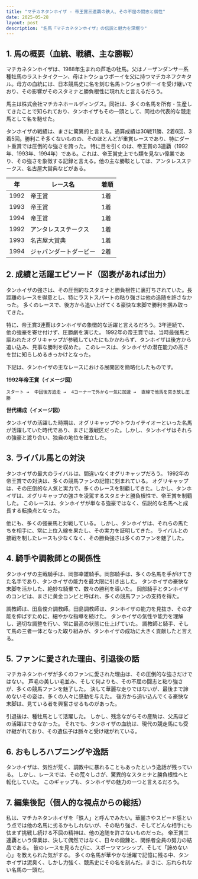 ```yaml
---
title: "マチカネタンホイザ - 帝王賞三連覇の鉄人、その不屈の闘志と個性"
date: 2025-05-28
layout: post
description: "名馬『マチカネタンホイザ』の伝説と魅力を深堀り"
---
```


## 1. 馬の概要（血統、戦績、主な勝鞍）

マチカネタンホイザは、1988年生まれの芦毛の牡馬。父はノーザンダンサー系種牡馬のラストタイクーン、母はトウショウボーイを父に持つマチカネフクキタル。母方の血統には、日本競馬史に名を刻む名馬トウショウボーイを受け継いでおり、その影響がそのスタミナと勝負根性に現れたと言えるだろう。  

馬主は株式会社マチカネホールディングス。同社は、多くの名馬を所有・生産してきたことで知られており、タンホイザもその一頭として、同社の代表的な競走馬として名を馳せた。

タンホイザの戦績は、まさに驚異的と言える。通算成績は30戦11勝、2着6回、3着5回。勝利こそ多くないものの、そのほとんどが重賞レースであり、特にダート重賞では圧倒的な強さを誇った。  特に目を引くのは、帝王賞の3連覇（1992年、1993年、1994年）である。これは、帝王賞史上でも類を見ない偉業であり、その強さを象徴する記録と言える。他の主な勝鞍としては、アンタレスステークス、名古屋大賞典などがある。  

| 年 | レース名 | 着順 |
|---|---|---|
| 1992 | 帝王賞 | 1着 |
| 1993 | 帝王賞 | 1着 |
| 1994 | 帝王賞 | 1着 |
| 1992 | アンタレスステークス | 1着 |
| 1993 | 名古屋大賞典 | 1着 |
| 1994 | ジャパンダートダービー | 2着 |


## 2. 成績と活躍エピソード（図表があれば出力）

タンホイザの強さは、その圧倒的なスタミナと勝負根性に裏打ちされていた。長距離のレースを得意とし、特にラストスパートの粘り強さは他の追随を許さなかった。  多くのレースで、後方から追い上げてくる豪快な末脚で勝利を掴み取ってきた。

特に、帝王賞3連覇はタンホイザの象徴的な活躍と言えるだろう。3年連続で、他の強豪を寄せ付けず、圧勝劇を演じた。  1992年の帝王賞では、当時最強馬と謳われたオグリキャップが参戦していたにもかかわらず、タンホイザは後方から追い込み、見事な勝利を収めた。 このレースは、タンホイザの潜在能力の高さを世に知らしめるきっかけとなった。  

下記は、タンホイザの主なレースにおける展開図を簡略化したものです。

**1992年帝王賞（イメージ図）**

```
スタート →  中団後方追走 →  4コーナーで外から一気に加速 →  直線で他馬を突き放し圧勝
```

**世代構成（イメージ図）**

タンホイザの活躍した時期は、オグリキャップやトウカイテイオーといった名馬が活躍していた時代であり、まさに激戦区だった。しかし、タンホイザはそれらの強豪と渡り合い、独自の地位を確立した。


## 3. ライバル馬との対決

タンホイザの最大のライバルは、間違いなくオグリキャップだろう。  1992年の帝王賞での対決は、多くの競馬ファンの記憶に刻まれている。  オグリキャップは、その圧倒的な人気と実力で、多くのレースを制覇してきた。しかし、タンホイザは、オグリキャップの強さを凌駕するスタミナと勝負根性で、帝王賞を制覇した。  このレースは、タンホイザが単なる強豪ではなく、伝説的な名馬へと成長する転換点となった。

他にも、多くの強豪馬と対戦している。  しかし、タンホイザは、それらの馬たちを相手に、常に上位入線を果たし、その実力を証明してきた。  ライバルとの接戦を制したレースも少なくなく、その勝負強さは多くのファンを魅了した。


## 4. 騎手や調教師との関係性

タンホイザの主戦騎手は、岡部幸雄騎手。岡部騎手は、多くの名馬を手がけてきた名手であり、タンホイザの能力を最大限に引き出した。  タンホイザの豪快な末脚を活かした、絶妙な騎乗で、数々の勝利を導いた。  岡部騎手とタンホイザのコンビは、まさに黄金コンビと呼ばれ、多くの競馬ファンの支持を得た。

調教師は、田島俊介調教師。田島調教師は、タンホイザの能力を見抜き、その才能を伸ばすために、細やかな指導を続けた。  タンホイザの気性や能力を理解し、適切な調整を行い、常に最高の状態に仕上げていた。  調教師と騎手、そして馬の三者一体となった取り組みが、タンホイザの成功に大きく貢献したと言える。


## 5. ファンに愛された理由、引退後の話

マチカネタンホイザが多くのファンに愛された理由は、その圧倒的な強さだけではない。  芦毛の美しい毛並み、そして何よりも、その不屈の闘志と粘り強さが、多くの競馬ファンを魅了した。  決して華麗な走りではないが、最後まで諦めないその姿は、多くの人々に感動を与えた。  後方から追い込んでくる豪快な末脚は、見ている者を興奮させるものがあった。

引退後は、種牡馬として活躍した。  しかし、残念ながらその産駒は、父馬ほどの活躍はできなかった。  それでも、タンホイザの血統は、現代の競走馬にも受け継がれており、その遺伝子は脈々と受け継がれている。


## 6. おもしろハプニングや逸話

タンホイザは、気性が荒く、調教中に暴れることもあったという逸話が残っている。  しかし、レースでは、その荒々しさが、驚異的なスタミナと勝負根性へと転化していた。  このギャップも、タンホイザの魅力の一つと言えるだろう。


## 7. 編集後記（個人的な視点からの総括）

私は、マチカネタンホイザを「鉄人」と呼んでみたい。華麗さやスピード感という点では他の名馬に劣るかもしれないが、その粘り強さ、そしてどんな相手にも怯まず挑戦し続ける不屈の精神は、他の追随を許さないものだった。  帝王賞三連覇という偉業は、決して偶然ではなく、日々の鍛錬と、関係者全員の努力の結晶である。  彼のレースを見るたびに、スポーツマンシップ、そして「諦めない心」を教えられた気がする。  多くの名馬が華やかな活躍で記憶に残る中、タンホイザは泥臭く、しかし力強く、競馬史にその名を刻んだ。まさに、忘れられない名馬の一頭だ。
